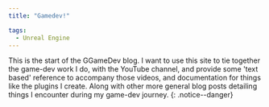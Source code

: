 ```yaml
---
title: "Gamedev!"

tags:
  - Unreal Engine
---
```


This is the start of the GGameDev blog.
I want to use this site to tie together the game-dev work I do, with the YouTube channel, 
and provide some 'text based' reference to accompany those videos, 
and documentation for things like the plugins I create. Along with other more general
blog posts detailing things I encounter during my game-dev journey.
{: .notice--danger}

[jekyll-docs]: https://jekyllrb.com/docs/home
[jekyll-gh]:   https://github.com/jekyll/jekyll
[jekyll-talk]: https://talk.jekyllrb.com/
